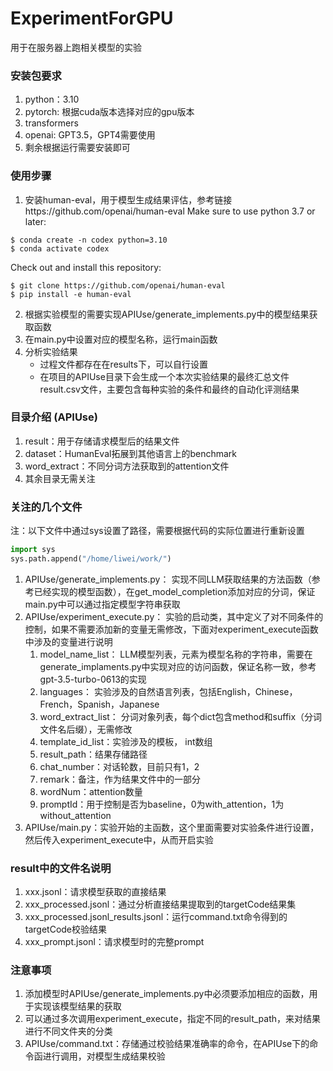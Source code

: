 # ExperimentForGPU
用于在服务器上跑相关模型的实验

### 安装包要求
1. python：3.10
2. pytorch: 根据cuda版本选择对应的gpu版本
3. transformers
4. openai: GPT3.5，GPT4需要使用
5. 剩余根据运行需要安装即可

### 使用步骤
1. 安装human-eval，用于模型生成结果评估，参考链接https://github.com/openai/human-eval
Make sure to use python 3.7 or later:
```
$ conda create -n codex python=3.10
$ conda activate codex
```
Check out and install this repository:
```
$ git clone https://github.com/openai/human-eval
$ pip install -e human-eval
```
2. 根据实验模型的需要实现APIUse/generate_implements.py中的模型结果获取函数
3. 在main.py中设置对应的模型名称，运行main函数
4. 分析实验结果
    * 过程文件都存在在results下，可以自行设置
    * 在项目的APIUse目录下会生成一个本次实验结果的最终汇总文件 result.csv文件，主要包含每种实验的条件和最终的自动化评测结果

### 目录介绍 (APIUse)
1. result：用于存储请求模型后的结果文件
2. dataset：HumanEval拓展到其他语言上的benchmark
3. word_extract：不同分词方法获取到的attention文件
4. 其余目录无需关注

### 关注的几个文件
注：以下文件中通过sys设置了路径，需要根据代码的实际位置进行重新设置
```python
import sys
sys.path.append("/home/liwei/work/")
```
1. APIUse/generate_implements.py： 实现不同LLM获取结果的方法函数（参考已经实现的模型函数），在get_model_completion添加对应的分词，保证main.py中可以通过指定模型字符串获取
2. APIUse/experiment_execute.py： 实验的启动类，其中定义了对不同条件的控制，如果不需要添加新的变量无需修改，下面对experiment_execute函数中涉及的变量进行说明
    1. model_name_list： LLM模型列表，元素为模型名称的字符串，需要在generate_implaments.py中实现对应的访问函数，保证名称一致，参考gpt-3.5-turbo-0613的实现
    2. languages： 实验涉及的自然语言列表，包括English，Chinese，French，Spanish，Japanese
    3. word_extract_list： 分词对象列表，每个dict包含method和suffix（分词文件名后缀），无需修改
    4. template_id_list：实验涉及的模板， int数组
    5. result_path：结果存储路径
    6. chat_number：对话轮数，目前只有1，2
    7. remark：备注，作为结果文件中的一部分
    8. wordNum：attention数量
    9. promptId：用于控制是否为baseline，0为with_attention，1为without_attention
3. APIUse/main.py：实验开始的主函数，这个里面需要对实验条件进行设置，然后传入experiment_execute中，从而开启实验

### result中的文件名说明
1. xxx.jsonl：请求模型获取的直接结果
2. xxx_processed.jsonl：通过分析直接结果提取到的targetCode结果集
3. xxx_processed.jsonl_results.jsonl：运行command.txt命令得到的targetCode校验结果
4. xxx_prompt.jsonl：请求模型时的完整prompt

### 注意事项
1. 添加模型时APIUse/generate_implements.py中必须要添加相应的函数，用于实现该模型结果的获取
2. 可以通过多次调用experiment_execute，指定不同的result_path，来对结果进行不同文件夹的分类
3. APIUse/command.txt：存储通过校验结果准确率的命令，在APIUse下的命令函进行调用，对模型生成结果校验
